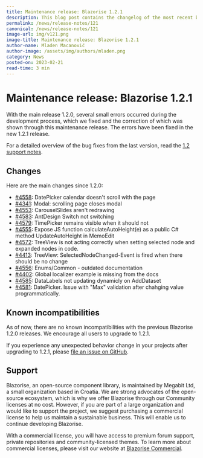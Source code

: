 ```yaml
---
title: Maintenance release: Blazorise 1.2.1
description: This blog post contains the changelog of the most recent bug fixes included in the Blazorise v1.2.1 release.
permalink: /news/release-notes/121
canonical: /news/release-notes/121
image-url: img/v121.png
image-title: Maintenance release: Blazorise 1.2.1
author-name: Mladen Macanović
author-image: /assets/img/authors/mladen.png
category: News
posted-on: 2023-02-21
read-time: 3 min
---
```


# Maintenance release: Blazorise 1.2.1

With the main release 1.2.0, several small errors occurred during the development process, which we fixed and the correction of which was shown through this maintenance release. The errors have been fixed in the new 1.2.1 release.

For a detailed overview of the bug fixes from the last version, read the [1.2 support notes](https://github.com/Megabit/Blazorise/issues/4560).

## Changes

Here are the main changes since 1.2.0:

- [#4558](https://github.com/Megabit/Blazorise/issues/4558): DatePicker calendar doesn't scroll with the page
- [#4341](https://github.com/Megabit/Blazorise/issues/4341): Modal: scrolling page closes modal
- [#4553](https://github.com/Megabit/Blazorise/issues/4553): CarouselSlides aren't redrawing
- [#4583](https://github.com/Megabit/Blazorise/issues/4583): AntDesign Switch not switching
- [#4579](https://github.com/Megabit/Blazorise/issues/4579): TimePicker remains visible when it should not
- [#4555](https://github.com/Megabit/Blazorise/issues/4555): Expose JS function calculateAutoHeight(e) as a public C# method UpdateAutoHeight in MemoEdit
- [#4572](https://github.com/Megabit/Blazorise/issues/4572): TreeView is not acting correctly when setting selected node and expanded nodes in code.
- [#4413](https://github.com/Megabit/Blazorise/issues/4413): TreeView: SelectedNodeChanged-Event is fired when there should be no change
- [#4556](https://github.com/Megabit/Blazorise/issues/4556): Enums/Common - outdated documentation
- [#4402](https://github.com/Megabit/Blazorise/issues/4402): Global localizer example is missing from the docs
- [#4585](https://github.com/Megabit/Blazorise/issues/4585): DataLabels not updating dynamicly on AddDataset
- [#4581](https://github.com/Megabit/Blazorise/issues/4581): DatePicker. Issue with "Max" validation after chahging value programmatically.

## Known incompatibilities

As of now, there are no known incompatibilities with the previous Blazorise 1.2.0 releases. We encourage all users to upgrade to 1.2.1.

If you experience any unexpected behavior change in your projects after upgrading to 1.2.1, please [file an issue on GitHub](https://github.com/Megabit/Blazorise/issues).

## Support

Blazorise, an open-source component library, is maintained by Megabit Ltd, a small organization based in Croatia. We are strong advocates of the open-source ecosystem, which is why we offer Blazorise through our Community licenses at no cost. However, if you are part of a large organization and would like to support the project, we suggest purchasing a commercial license to help us maintain a sustainable business. This will enable us to continue developing Blazorise.

With a commercial license, you will have access to premium forum support, private repositories and community-licensed themes. To learn more about commercial licenses, please visit our website at [Blazorise Commercial](https://blazorise.com/commercial).
